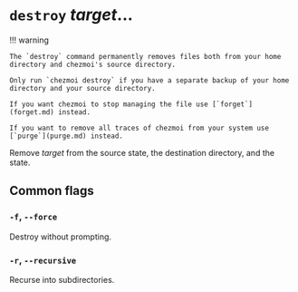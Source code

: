 # `destroy` *target*...

!!! warning

    The `destroy` command permanently removes files both from your home directory and chezmoi's source directory.

    Only run `chezmoi destroy` if you have a separate backup of your home directory and your source directory.

    If you want chezmoi to stop managing the file use [`forget`](forget.md) instead.

    If you want to remove all traces of chezmoi from your system use [`purge`](purge.md) instead.

Remove *target* from the source state, the destination directory, and the state.

## Common flags

### `-f`, `--force`

Destroy without prompting.

### `-r`, `--recursive`

Recurse into subdirectories.

